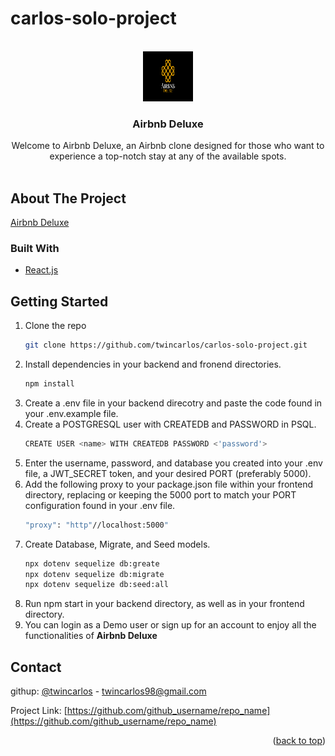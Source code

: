 # carlos-solo-project
<br />
<div align="center">
  <a href="https://github.com/twincarlos/carlos-solo-project.git">
    <img src="frontend/src/airbnb-deluxe-assets/airbnb-deluxe-banner.png" alt="Logo" width="80" height="80">
  </a>

<h3 align="center">Airbnb Deluxe</h3>

  <p align="center">
    Welcome to Airbnb Deluxe, an Airbnb clone designed for those who want to experience a top-notch stay at any of the available spots.
    <br />
    <br />
  </p>
</div>

<!-- ABOUT THE PROJECT -->
## About The Project

[Airbnb Deluxe](https://airbnb-deluxe.herokuapp.com/)

### Built With

* [React.js](https://reactjs.org/)

<!-- GETTING STARTED -->
## Getting Started

1. Clone the repo
   ```sh
   git clone https://github.com/twincarlos/carlos-solo-project.git
   ```
2. Install dependencies in your backend and fronend directories.
   ```sh
   npm install
   ```
3. Create a .env file in your backend direcotry and paste the code found in your .env.example file.
4. Create a POSTGRESQL user with CREATEDB and PASSWORD in PSQL.
   ```sh
   CREATE USER <name> WITH CREATEDB PASSWORD <'password'>
   ```
5. Enter the username, password, and database you created into your .env file, a JWT_SECRET token, and your desired PORT (preferably 5000).
6. Add the following proxy to your package.json file within your frontend directory, replacing or keeping the 5000 port to match your PORT configuration found in your .env file.
   ```sh
   "proxy": "http"//localhost:5000"
   ```
7. Create Database, Migrate, and Seed models.
   ```sh
   npx dotenv sequelize db:greate
   npx dotenv sequelize db:migrate
   npx dotenv sequelize db:seed:all
8. Run npm start in your backend directory, as well as in your frontend directory.
9. You can login as a Demo user or sign up for an account to enjoy all the functionalities of **Airbnb Deluxe**

<!-- CONTACT -->
## Contact

githup: [@twincarlos](https://github.com/twincarlos) - twincarlos98@gmail.com

Project Link: [https://github.com/github_username/repo_name](https://github.com/github_username/repo_name)

<p align="right">(<a href="#top">back to top</a>)</p>
